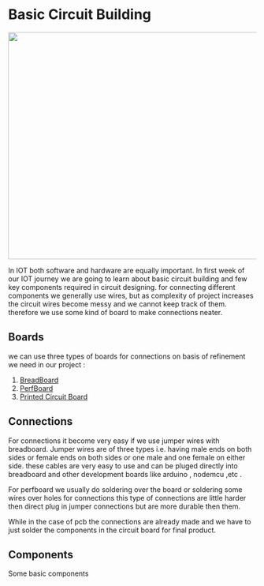 # Basic Circuit Building

<img src="https://user-images.githubusercontent.com/60490438/133898629-9b6c9e54-fb6b-4602-afbe-191fe92a4c46.png" width="800" height="460" />
  
<p>In IOT both software and hardware are equally important. In first week of our IOT journey we are going to learn about basic circuit building and few key components required in circuit designing.  
for connecting different components we generally use wires, but as complexity of project increases the circuit wires become messy and we cannot keep track of them. therefore we use some kind of board to make connections neater.  </p>

## Boards
<p>we can use three types of boards for connections on basis of refinement we need in our project :</p>

1. [BreadBoard](https://github.com/Global-IOT/IOT/tree/main/WEEK_of_learning/Week-1/breadboard)
2. [PerfBoard](https://github.com/Global-IOT/IOT/tree/main/WEEK_of_learning/Week-1/Perf_Board)
3. [Printed Circuit Board](https://github.com/Global-IOT/IOT/tree/main/WEEK_of_learning/Week-1/PCB)


## Connections
<p> For connections it become very easy if we use jumper wires with breadboard. Jumper wires are of three types i.e. having male ends on both sides or female ends on both sides or one male and one female on either side. these cables are very easy to use and can be pluged directly into breadboard and other development boards like arduino , nodemcu ,etc .</p>
<p> For perfboard we usually do soldering over the board or soldering some wires over holes for connections this type of connections are little harder then direct plug in jumper connections but are more durable then them.</p>
<p> While in the case of pcb the connections are already made and we have to just solder the components in the circuit board for final product.</p>

## Components 
<p> Some basic components
